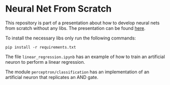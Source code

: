 # Neural Net From Scratch
This repository is part of a presentation about how to develop neural nets from scratch without any libs. The presentation can be found [here](https://gamma.app/docs/Building-Neural-Networks-from-Scratch-2e148tbpsk1fcnd).

To install the necessary libs only run the following commands:

```shell
pip install -r requirements.txt
```

The file `linear_regression.ipynb` has an example of how to train an artificial neuron to perform a linear regression. 

The module `perceptron/classification` has an implementation of an artificial neuron that replicates an AND gate.


